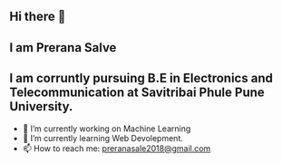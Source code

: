 ## Hi there 👋
## I am Prerana Salve
## I am corruntly pursuing B.E in Electronics and Telecommunication at Savitribai Phule Pune University.
* 🔭 I’m currently working on Machine Learning
* 🌱 I’m currently learning Web Devolepment.
* 📫 How to reach me: preranasale2018@gmail.com

